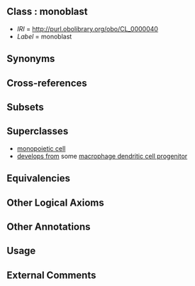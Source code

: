 
## Class : monoblast

 * *IRI* = http://purl.obolibrary.org/obo/CL_0000040
 * *Label* = monoblast

## Synonyms


## Cross-references


## Subsets


## Superclasses

 * [monopoietic cell](../../CL/94/CL_0002194.md)
 * [develops from](../../RO/02/RO_0002202.md) some [macrophage dendritic cell progenitor](../../CL/09/CL_0002009.md)

## Equivalencies


## Other Logical Axioms


## Other Annotations


## Usage


## External Comments

